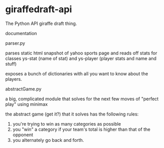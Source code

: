 giraffedraft-api
================

The Python API giraffe draft thing.

documentation

parser.py

parses static html snapshot of yahoo sports page and reads off stats for classes
ys-stat (name of stat)
and ys-player (player stats and name and stuff)

exposes a bunch of dictionaries with all you want to know about the players.

abstractGame.py

a big, complicated module that solves for the next few moves of "perfect play" using minimax

the abstract game (get it?) that it solves has the following rules:

1) you're trying to win as many categories as possible
2) you "win" a category if your team's total is higher than that of the opponent
3) you alternately go back and forth.
